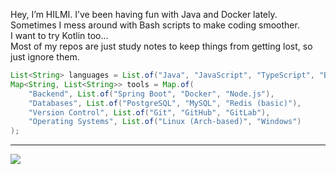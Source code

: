 
Hey, I’m HILMI. I’ve been having fun with Java and Docker lately. Sometimes I mess around with Bash scripts to make coding smoother.    
I want to try Kotlin too...    
Most of my repos are just study notes to keep things from getting lost, so just ignore them.    
```java
List<String> languages = List.of("Java", "JavaScript", "TypeScript", "Bash", "Kotlin (learning)");
Map<String, List<String>> tools = Map.of(
    "Backend", List.of("Spring Boot", "Docker", "Node.js"),
    "Databases", List.of("PostgreSQL", "MySQL", "Redis (basic)"),
    "Version Control", List.of("Git", "GitHub", "GitLab"),
    "Operating Systems", List.of("Linux (Arch-based)", "Windows")
);
```
---
![](https://komarev.com/ghpvc/?username=reimiii&style=for-the-badge&label=VIEWS+COUNT)

